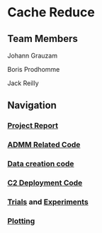 # Cache Reduce

## Team Members

Johann Grauzam

Boris Prodhomme

Jack Reilly

## Navigation

### [Project Report](https://github.com/jackdreilly/SparkOpt/blob/master/admmpaper.pdf?raw=true)

### [ADMM Related Code](https://github.com/jackdreilly/SparkOpt/tree/master/src/main/scala/admm/opt)

### [Data creation code](https://github.com/jackdreilly/SparkOpt/tree/master/src/main/scala/admm/data)

### [C2 Deployment Code](https://github.com/jackdreilly/SparkOpt/tree/master/scripts/admm.py)

### [Trials](https://github.com/jackdreilly/SparkOpt/tree/master/src/main/scala/admm/trials) and [Experiments](https://github.com/jackdreilly/SparkOpt/tree/master/etc/trials.py)

### [Plotting](https://github.com/jackdreilly/SparkOpt/tree/master/etc/jsonlab)